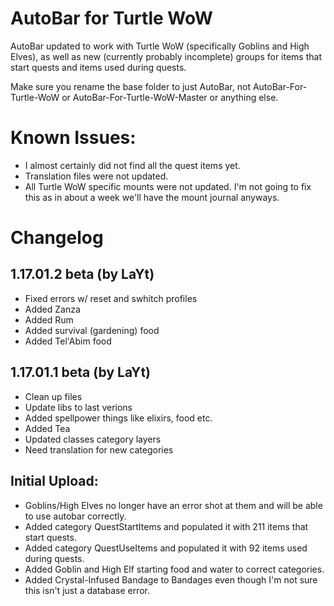 # AutoBar for Turtle WoW
AutoBar updated to work with Turtle WoW (specifically Goblins and High Elves), as well as new (currently probably incomplete) groups for items that start quests and items used during quests.

Make sure you rename the base folder to just AutoBar, not AutoBar-For-Turtle-WoW or AutoBar-For-Turtle-WoW-Master or anything else.

# Known Issues:
- I almost certainly did not find all the quest items yet.
- Translation files were not updated.
- All Turtle WoW specific mounts were not updated.  I'm not going to fix this as in about a week we'll have the mount journal anyways.

# Changelog

## 1.17.01.2 beta (by LaYt)
- Fixed errors w/ reset and swhitch profiles
- Added Zanza
- Added Rum
- Added survival (gardening) food
- Added Tel'Abim food

## 1.17.01.1 beta (by LaYt)
- Clean up files
- Update libs to last verions
- Added spellpower things like elixirs, food etc.
- Added Tea
- Updated classes category layers
- Need translation for new categories


## Initial Upload: 
- Goblins/High Elves no longer have an error shot at them and will be able to use autobar correctly. 
- Added category QuestStartItems and populated it with 211 items that start quests.  
- Added category QuestUseItems and populated it with 92 items used during quests.  
- Added Goblin and High Elf starting food and water to correct categories.  
- Added Crystal-Infused Bandage to Bandages even though I'm not sure this isn't just a database error.
